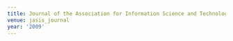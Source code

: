 ```yaml
---
title: Journal of the Association for Information Science and Technology (2009)
venue: jasis_journal
year: '2009'
---
```

